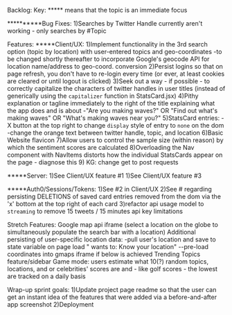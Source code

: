 Backlog:
Key:
***** means that the topic is an immediate focus


**********Bug Fixes:
1)Searches by Twitter Handle currently aren't working - only searches by #Topic


Features:
*****Client/UX:
1)Implement functionality in the 3rd search option (topic by location) with user-entered topics and geo-coordinates
-to be changed shortly thereafter to incorporate Google's geocode API for location name/address to geo-coord. conversion
2)Persist logins so that on page refresh, you don't have to re-login every time (or ever, at least cookies are cleared or until logout is clicked)
3)Seek out a way - if possible - to correctly capitalize the characters of twitter handles in user titles (instead of generically using the `capitalizer` function in StatsCard.jsx)
4)Pithy explanation or tagline immediately to the right of the title explaining what the app does and is about
-"Are you making waves?" OR "Find out what's making waves" OR "What's making waves near you?"
5)StatsCard entries:
-X button at the top right to change `display` style of entry to `none` on the dom
-change the orange text between twitter handle, topic, and location
6)Basic Website flavicon
7)Allow users to control the sample size (within reason) by which the sentiment scores are calculated
8)Overloading the Nav component with NavItems distorts how the individual StatsCards appear on the page - diagnose this
9) KG: change get to post requests


*****Server:
1)See Client/UX feature #1
1)See Client/UX feature #3


*****Auth0/Sessions/Tokens:
1)See #2 in Client/UX
2)See # regarding persisting DELETIONS of saved card entries removed from the dom via the 'x' bottom at the top right of each card
3)refactor api usage model to `streaming` to remove 15 tweets / 15 minutes api key limitations




Stretch Features:
Google map api iframe (select a location on the globe to simultaneously populate the search bar with a location)
Additional persisting of user-specific location data:
-pull user's location and save to state variable on page load "<web address> wants to: Know your location"
--pre-load coordinates into gmaps iframe if below is achieved
Trending Topics feature/sidebar
Game mode: users estimate what 10(?) random topics, locations, and or celebrities' scores are and - like golf scores - the lowest are tracked on a daily basis




Wrap-up sprint goals:
1)Update project page readme so that the user can get an instant idea of the features that were added via a before-and-after app screenshot
2)Deployment